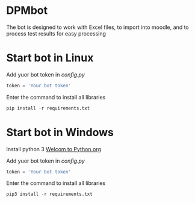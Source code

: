 # DPMbot
The bot is designed to work with Excel files, to import into moodle, and to process test results for easy processing

# Start bot in Linux
Add yuor bot token in *config.py*
```python
token = 'Your bot token'
```

Enter the command to install all libraries
```python
pip install -r requirements.txt
```

# Start bot in Windows
Install python 3 [Welcom to Python.org](https://www.python.org/)

Add yuor bot token in *config.py*
```python
token = 'Your bot token'
```

Enter the command to install all libraries
```python
pip3 install -r requirements.txt
```

